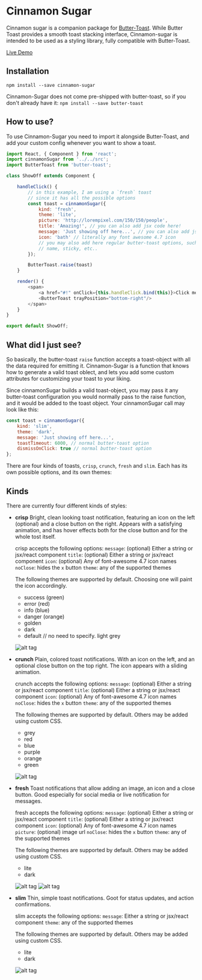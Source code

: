 # Cinnamon Sugar
Cinnamon sugar is a companion package for [Butter-Toast](https://ealush.github.io/butter-toast/#!).
While Butter Toast provides a smooth toast stacking interface, Cinnamon-sugar is intended to be used as a styling library, fully compatible with Butter-Toast.

[Live Demo](https://ealush.github.io/cinnamon-sugar)

## Installation
```npm install --save cinnamon-sugar```

Cinnamon-Sugar does not come pre-shipped with butter-toast, so if you don't already have it:
```npm install --save butter-toast```

## How to use?
To use Cinnamon-Sugar you need to import it alongside Butter-Toast, and add your custom config whenever you want to show a toast.

```js
import React, { Component } from 'react';
import cinnamonSugar from '../../src';
import ButterToast from 'butter-toast';

class ShowOff extends Component {

    handleClick() {
        // in this example, I am using a `fresh` toast
        // since it has all the possible options
        const toast = cinnamonSugar({
            kind: 'fresh',
            theme: 'lite',
            picture: 'http://lorempixel.com/150/150/people',
            title: 'Amazing!', // you can also add jsx code here!
            message: 'Just showing off here...', // you can also add jsx code here!
            icon: 'bath' // literally any font awesome 4.7 icon
            // you may also add here regular butter-toast options, such as toastTimeout,
            // name, sticky, etc..
        });

        ButterToast.raise(toast)
    }

    render() {
        <span>
            <a href="#!" onClick={this.handleClick.bind(this)}>Click me to pop a toast</a>
            <ButterToast trayPosition="bottom-right"/>
        </span>
    }
}

export default ShowOff;
```

## What did I just see?
So basically, the butter-toast `raise` function accepts a toast-object with all the data required for emitting it. Cinnamon-Sugar is a function that knows how to generate a valid toast oblect, and lets you add some custom attributes for customizing your toast to your liking.

Since cinnamonSugar builds a valid toast-object, you may pass it any butter-toast configuration you would normally pass to the raise function, and it would be added to the toast object. Your cinnamonSugar call may look like this:

```js
const toast = cinnamonSugar({
    kind: 'slim',
    theme: 'dark',
    message: 'Just showing off here...',
    toastTimeout: 6000, // normal butter-toast option
    dismissOnClick: true // normal butter-toast option
};
```

There are four kinds of toasts, `crisp`, `crunch`, `fresh` and `slim`. Each has its own possible options, and its own themes:

## Kinds
There are currently four different kinds of styles:

* **crisp**
    Bright, clean looking toast notification, featuring an icon on the left (optional) and a close button on the right. Appears with a satisfying animation, and has hover effects both for the close button and for the whole tost itself.

    crisp accepts the following options:
        `message`: (optional) Either a string or jsx/react component
        `title`: (optional) Either a string or jsx/react component
        `icon`: (optional) Any of font-awesome 4.7 icon names
        `noClose`: hides the `x` button
        `theme`: any of the supported themes

    The following themes are supported by default. Choosing one will paint the icon accordingly.
    * success (green)
    * error (red)
    * info (blue)
    * danger (orange)
    * golden
    * dark
    * default // no need to specify. light grey

    ![alt tag](https://raw.githubusercontent.com/ealush/cinnamon-sugar/master/assets/rec0.gif)

* **crunch**
    Plain, colored toast notifications. With an icon on the left, and an optional close button on the top right. The icon appears with a sliding animation.

    crunch accepts the following options:
        `message`: (optional) Either a string or jsx/react component
        `title`: (optional) Either a string or jsx/react component
        `icon`: (optional) Any of font-awesome 4.7 icon names
        `noClose`: hides the `x` button
        `theme`: any of the supported themes

    The following themes are supported by default. Others may be added using custom CSS.
    * grey
    * red
    * blue
    * purple
    * orange
    * green

    ![alt tag](https://raw.githubusercontent.com/ealush/cinnamon-sugar/master/assets/rec3.gif)

* **fresh**
    Toast notifications that allow adding an image, an icon and a close button. Good especially for social media or live notification for messages.

    fresh accepts the following options:
        `message`: (optional) Either a string or jsx/react component
        `title`: (optional) Either a string or jsx/react component
        `icon`: (optional) Any of font-awesome 4.7 icon names
        `picture`: (optional) image url
        `noClose`: hides the `x` button
        `theme`: any of the supported themes

    The following themes are supported by default. Others may be added using custom CSS.
    * lite
    * dark

    ![alt tag](https://raw.githubusercontent.com/ealush/cinnamon-sugar/master/assets/rec4.gif)
    ![alt tag](https://raw.githubusercontent.com/ealush/cinnamon-sugar/master/assets/rec5.gif)

* **slim**
    Thin, simple toast notifications. Goot for status updates, and action confirmations.

    slim accepts the following options:
        `message`: Either a string or jsx/react component
        `theme`: any of the supported themes

    The following themes are supported by default. Others may be added using custom CSS.
    * lite
    * dark

    ![alt tag](https://raw.githubusercontent.com/ealush/cinnamon-sugar/master/assets/rec1.gif)

